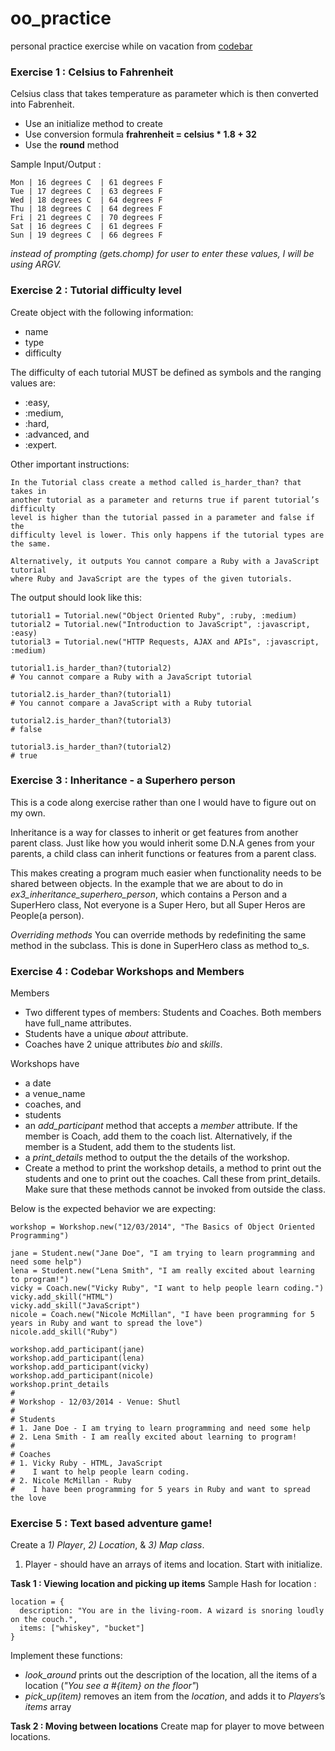 # oo_practice
personal practice exercise while on vacation from [codebar](http://tutorials.codebar.io/ruby/lesson4/tutorial.html)

### Exercise 1 : Celsius to Fahrenheit

Celsius class that takes temperature as parameter which is then converted into Fabrenheit.

* Use an initialize method to create
* Use conversion formula **frahrenheit = celsius * 1.8 + 32**
* Use the **round** method

Sample Input/Output :
```
Mon | 16 degrees C  | 61 degrees F
Tue | 17 degrees C  | 63 degrees F
Wed | 18 degrees C  | 64 degrees F
Thu | 18 degrees C  | 64 degrees F
Fri | 21 degrees C  | 70 degrees F
Sat | 16 degrees C  | 61 degrees F
Sun | 19 degrees C  | 66 degrees F
```

_instead of prompting (gets.chomp) for user to enter these values, I will be using ARGV._


### Exercise 2 : Tutorial difficulty level

Create object with the following information:
* name
* type
* difficulty

The difficulty of each tutorial MUST be defined as symbols and the ranging values are:
* :easy,
* :medium,
* :hard,
* :advanced, and
* :expert.

Other important instructions:
```
In the Tutorial class create a method called is_harder_than? that takes in
another tutorial as a parameter and returns true if parent tutorial’s difficulty
level is higher than the tutorial passed in a parameter and false if the
difficulty level is lower. This only happens if the tutorial types are the same.

Alternatively, it outputs You cannot compare a Ruby with a JavaScript tutorial
where Ruby and JavaScript are the types of the given tutorials.
```

The output should look like this:
```
tutorial1 = Tutorial.new("Object Oriented Ruby", :ruby, :medium)
tutorial2 = Tutorial.new("Introduction to JavaScript", :javascript, :easy)
tutorial3 = Tutorial.new("HTTP Requests, AJAX and APIs", :javascript, :medium)

tutorial1.is_harder_than?(tutorial2)
# You cannot compare a Ruby with a JavaScript tutorial

tutorial2.is_harder_than?(tutorial1)
# You cannot compare a JavaScript with a Ruby tutorial

tutorial2.is_harder_than?(tutorial3)
# false

tutorial3.is_harder_than?(tutorial2)
# true
```

### Exercise 3 : Inheritance - a Superhero person

This is a code along exercise rather than one I would have to figure out on my own.

Inheritance is a way for classes to inherit or get features from another parent
class. Just like how you would inherit some D.N.A genes from your parents, a child
class can inherit functions or features from a parent class.

This makes creating a program much easier when functionality needs to be shared between
objects. In the example that we are about to do in _ex3_inheritance_superhero_person_,
which contains a Person and a SuperHero class, Not everyone is a Super Hero, but all Super Heros are People(a person).

*Overriding methods*
You can override methods by redefiniting the same method in the subclass. This is done in SuperHero class as method to_s.


### Exercise 4 : Codebar Workshops and Members

Members
* Two different types of members: Students and Coaches. Both members have full_name attributes.
* Students have a unique *about* attribute.
* Coaches have 2 unique attributes *bio* and *skills*.

Workshops have
* a date
* a venue_name
* coaches, and
* students
* an *add_participant* method that accepts a *member* attribute. If the member is Coach, add them to the coach list. Alternatively, if the member is a Student, add them to the students list.
* a *print_details* method to output the the details of the workshop.
* Create a method to print the workshop details, a method to print out the students and one to print out the coaches. Call these from print_details. Make sure that these methods cannot be invoked from outside the class.

Below is the expected behavior we are expecting:
```
workshop = Workshop.new("12/03/2014", "The Basics of Object Oriented Programming")

jane = Student.new("Jane Doe", "I am trying to learn programming and need some help")
lena = Student.new("Lena Smith", "I am really excited about learning to program!")
vicky = Coach.new("Vicky Ruby", "I want to help people learn coding.")
vicky.add_skill("HTML")
vicky.add_skill("JavaScript")
nicole = Coach.new("Nicole McMillan", "I have been programming for 5 years in Ruby and want to spread the love")
nicole.add_skill("Ruby")

workshop.add_participant(jane)
workshop.add_participant(lena)
workshop.add_participant(vicky)
workshop.add_participant(nicole)
workshop.print_details
#
# Workshop - 12/03/2014 - Venue: Shutl
#
# Students
# 1. Jane Doe - I am trying to learn programming and need some help
# 2. Lena Smith - I am really excited about learning to program!
#
# Coaches
# 1. Vicky Ruby - HTML, JavaScript
#    I want to help people learn coding.
# 2. Nicole McMillan - Ruby
#    I have been programming for 5 years in Ruby and want to spread the love
```


### Exercise 5 : Text based adventure game!

Create a *1) Player*, *2) Location*, & *3) Map class*.

1) Player - should have an arrays of items and location. Start with initialize.

**Task 1 : Viewing location and picking up items**
Sample Hash for location :
```
location = {
  description: "You are in the living-room. A wizard is snoring loudly on the couch.",
  items: ["whiskey", "bucket"]
}
```

Implement these functions:

* *look_around* prints out the description of the location, all the items of a location (*"You see a #{item} on the floor"*)
* *pick_up(item)* removes an item from the *location*, and adds it to *Players*’s *items* array

**Task 2 : Moving between locations**
Create map for player to move between locations.
